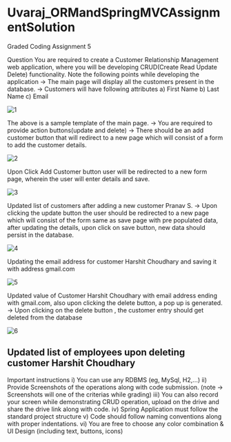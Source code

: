 # Uvaraj_ORMandSpringMVCAssignmentSolution
Graded Coding Assignment 5

Question
You are required to create a Customer Relationship Management web application, where you
will be developing CRUD(Create Read Update Delete) functionality.
Note the following points while developing the application
→ The main page will display all the customers present in the database.
→ Customers will have following attributes
a) First Name
b) Last Name
c) Email

![1](https://user-images.githubusercontent.com/93507453/159440169-d16907f8-5f0e-4e5f-b7ed-3c8d1b4e619e.jpg)

The above is a sample template of the main page.
→ You are required to provide action buttons(update and delete)
→ There should be an add customer button that will redirect to a new page which will consist
of a form to add the customer details.

![2](https://user-images.githubusercontent.com/93507453/159440224-b7886517-3d02-4162-ab5a-0de7586e40ba.jpg)


Upon Click Add Customer button user will be redirected to a new form page, wherein the user
will enter details and save.

![3](https://user-images.githubusercontent.com/93507453/159440283-ad739012-5cb8-4f71-a7cb-a972162317ca.jpg)


Updated list of customers after adding a new customer Pranav S.
→ Upon clicking the update button the user should be redirected to a new page which will
consist of the form same as save page with pre populated data, after updating the details, upon
click on save button, new data should persist in the database.

![4](https://user-images.githubusercontent.com/93507453/159440337-33aaff97-71e1-45e8-b502-3e90ca776290.jpg)


Updating the email address for customer Harshit Choudhary and saving it with address
gmail.com

![5](https://user-images.githubusercontent.com/93507453/159440378-63b5dc11-80a8-4400-ae91-03bf7f192bb6.jpg)


Updated value of Customer Harshit Choudhary with email address ending with
gmail.com, also upon clicking the delete button, a pop up is generated.
→ Upon clicking on the delete button , the customer entry should get deleted from the database

![6](https://user-images.githubusercontent.com/93507453/159440435-3c9dd69a-2025-451d-89cc-cd6bff645b98.jpg)


Updated list of employees upon deleting customer Harshit Choudhary
-----------------------------------------------------------------------------------------------------------------------------
Important instructions
i) You can use any RDBMS (eg, MySql, H2,...)
ii) Provide Screenshots of the operations along with code submission. (note → Screenshots will
one of the criterias while grading)
iii) You can also record your screen while demonstrating CRUD operation, upload on the drive
and share the drive link along with code.
iv) Spring Application must follow the standard project structure
v) Code should follow naming conventions along with proper indentations.
vi) You are free to choose any color combination & UI Design (including text, buttons, icons)
